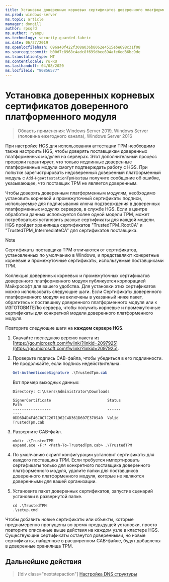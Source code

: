 ```yaml
---
title: Установка доверенных корневых сертификатов доверенного платформенного модуля
ms.prod: windows-server
ms.topic: article
manager: dongill
author: rpsqrd
ms.author: ryanpu
ms.technology: security-guarded-fabric
ms.date: 06/27/2019
ms.openlocfilehash: 096a40f422f308a036b8062e4515ebe698c31f08
ms.sourcegitcommit: b00d7c8968c4adc8f699dbee694afe6ed36bc9de
ms.translationtype: MT
ms.contentlocale: ru-RU
ms.lasthandoff: 04/08/2020
ms.locfileid: "80856577"
---
```

# <a name="install-trusted-tpm-root-certificates"></a>Установка доверенных корневых сертификатов доверенного платформенного модуля

>Область применения: Windows Server 2019, Windows Server (половина ежегодного канала), Windows Server 2016

При настройке HGS для использования аттестации TPM необходимо также настроить HGS, чтобы доверять поставщикам доверенных платформенных модулей на серверах.
Этот дополнительный процесс проверки гарантирует, что только исдлинные доверенные платформенные модули смогут подтверждать работу с HGS.
При попытке зарегистрировать недоверенный доверенный платформенный модуль с `Add-HgsAttestationTpmHost`вы получите сообщение об ошибке, указывающее, что поставщик TPM не является доверенным.

Чтобы доверять доверенным платформенным модулям, необходимо установить корневой и промежуточный сертификаты подписи, используемые для подписывания ключа подтверждения в доверенных платформенных модулях серверов, в службе HGS.
Если в центре обработки данных используется более одной модели TPM, может потребоваться установить разные сертификаты для каждой модели.
HGS пройдет хранилища сертификатов "TrustedTPM_RootCA" и "TrustedTPM_IntermediateCA" для сертификатов поставщика.

> [!NOTE]
> Сертификаты поставщика TPM отличаются от сертификатов, установленных по умолчанию в Windows, и представляют конкретные корневые и промежуточные сертификаты, используемые поставщиками TPM.

Коллекция доверенных корневых и промежуточных сертификатов доверенного платформенного модуля публикуется корпорацией Майкрософт для вашего удобства.
Для установки этих сертификатов можно использовать следующие шаги.
Если Сертификаты доверенного платформенного модуля не включены в указанный ниже пакет, обратитесь к поставщику доверенного платформенного модуля или к ИЗГОТОВИТЕЛю сервера, чтобы получить корневые и промежуточные сертификаты для конкретной модели доверенного платформенного модуля.

Повторите следующие шаги на **каждом сервере HGS**.

1.  Скачайте последнюю версию пакета из [https://go.microsoft.com/fwlink/?linkid=2097925](https://go.microsoft.com/fwlink/?linkid=2097925).

2.  Проверьте подпись CAB-файла, чтобы убедиться в его подлинности. Не продолжайте, если подпись недействительна.

    ```powershell
    Get-AuthenticodeSignature .\TrustedTpm.cab
    ```
    
    Вот пример выходных данных:
    
    ```
    Directory: C:\Users\Administrator\Downloads
        
    SignerCertificate                         Status                                 Path
    -----------------                         ------                                 ----
    0DD6D4D4F46C0C7C2671962C4D361D607E370940  Valid                                  TrustedTpm.cab
    ```

2.  Разверните CAB-файл.

    ```
    mkdir .\TrustedTPM
    expand.exe -F:* <Path-To-TrustedTpm.cab> .\TrustedTPM
    ```

3.  По умолчанию скрипт конфигурации установит сертификаты для каждого поставщика TPM. Если требуется импортировать сертификаты только для конкретного поставщика доверенного платформенного модуля, удалите папки для поставщиков доверенного платформенного модуля, которые не являются доверенными для вашей организации.

4.  Установите пакет доверенных сертификатов, запустив сценарий установки в развернутой папке.

    ```
    cd .\TrustedTPM
    .\setup.cmd
    ```

Чтобы добавить новые сертификаты или объекты, которые преднамеренно пропущены во время предыдущей установки, просто повторите описанные выше действия на каждом узле в кластере HGS.
Существующие сертификаты останутся доверенными, но новые сертификаты, найденные в расширенном CAB-файле, будут добавлены в доверенные хранилища TPM.

## <a name="next-step"></a>Дальнейшие действия

> [!div class="nextstepaction"]
> [Настройка DNS структуры](guarded-fabric-configuring-fabric-dns-tpm.md)



